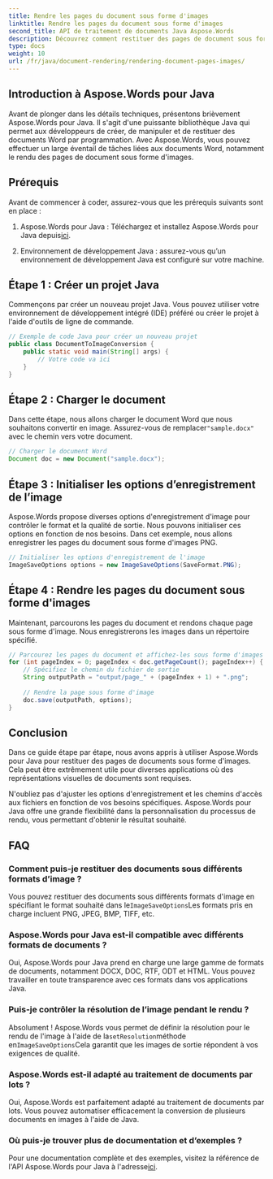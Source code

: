 ```yaml
---
title: Rendre les pages du document sous forme d'images
linktitle: Rendre les pages du document sous forme d'images
second_title: API de traitement de documents Java Aspose.Words
description: Découvrez comment restituer des pages de document sous forme d'images à l'aide d'Aspose.Words pour Java. Guide étape par étape avec exemples de code pour une conversion efficace des documents.
type: docs
weight: 10
url: /fr/java/document-rendering/rendering-document-pages-images/
---
```


## Introduction à Aspose.Words pour Java

Avant de plonger dans les détails techniques, présentons brièvement Aspose.Words pour Java. Il s'agit d'une puissante bibliothèque Java qui permet aux développeurs de créer, de manipuler et de restituer des documents Word par programmation. Avec Aspose.Words, vous pouvez effectuer un large éventail de tâches liées aux documents Word, notamment le rendu des pages de document sous forme d'images.

## Prérequis

Avant de commencer à coder, assurez-vous que les prérequis suivants sont en place :

1.  Aspose.Words pour Java : Téléchargez et installez Aspose.Words pour Java depuis[ici](https://releases.aspose.com/words/java/).

2. Environnement de développement Java : assurez-vous qu’un environnement de développement Java est configuré sur votre machine.

## Étape 1 : Créer un projet Java

Commençons par créer un nouveau projet Java. Vous pouvez utiliser votre environnement de développement intégré (IDE) préféré ou créer le projet à l'aide d'outils de ligne de commande.

```java
// Exemple de code Java pour créer un nouveau projet
public class DocumentToImageConversion {
    public static void main(String[] args) {
        // Votre code va ici
    }
}
```

## Étape 2 : Charger le document

Dans cette étape, nous allons charger le document Word que nous souhaitons convertir en image. Assurez-vous de remplacer`"sample.docx"` avec le chemin vers votre document.

```java
// Charger le document Word
Document doc = new Document("sample.docx");
```

## Étape 3 : Initialiser les options d’enregistrement de l’image

Aspose.Words propose diverses options d'enregistrement d'image pour contrôler le format et la qualité de sortie. Nous pouvons initialiser ces options en fonction de nos besoins. Dans cet exemple, nous allons enregistrer les pages du document sous forme d'images PNG.

```java
// Initialiser les options d'enregistrement de l'image
ImageSaveOptions options = new ImageSaveOptions(SaveFormat.PNG);
```

## Étape 4 : Rendre les pages du document sous forme d'images

Maintenant, parcourons les pages du document et rendons chaque page sous forme d'image. Nous enregistrerons les images dans un répertoire spécifié.

```java
// Parcourez les pages du document et affichez-les sous forme d'images
for (int pageIndex = 0; pageIndex < doc.getPageCount(); pageIndex++) {
    // Spécifiez le chemin du fichier de sortie
    String outputPath = "output/page_" + (pageIndex + 1) + ".png";
    
    // Rendre la page sous forme d'image
    doc.save(outputPath, options);
}
```

## Conclusion

Dans ce guide étape par étape, nous avons appris à utiliser Aspose.Words pour Java pour restituer des pages de documents sous forme d'images. Cela peut être extrêmement utile pour diverses applications où des représentations visuelles de documents sont requises.

N'oubliez pas d'ajuster les options d'enregistrement et les chemins d'accès aux fichiers en fonction de vos besoins spécifiques. Aspose.Words pour Java offre une grande flexibilité dans la personnalisation du processus de rendu, vous permettant d'obtenir le résultat souhaité.

## FAQ

### Comment puis-je restituer des documents sous différents formats d’image ?

 Vous pouvez restituer des documents sous différents formats d'image en spécifiant le format souhaité dans le`ImageSaveOptions`Les formats pris en charge incluent PNG, JPEG, BMP, TIFF, etc.

### Aspose.Words pour Java est-il compatible avec différents formats de documents ?

Oui, Aspose.Words pour Java prend en charge une large gamme de formats de documents, notamment DOCX, DOC, RTF, ODT et HTML. Vous pouvez travailler en toute transparence avec ces formats dans vos applications Java.

### Puis-je contrôler la résolution de l’image pendant le rendu ?

 Absolument ! Aspose.Words vous permet de définir la résolution pour le rendu de l'image à l'aide de la`setResolution`méthode en`ImageSaveOptions`Cela garantit que les images de sortie répondent à vos exigences de qualité.

### Aspose.Words est-il adapté au traitement de documents par lots ?

Oui, Aspose.Words est parfaitement adapté au traitement de documents par lots. Vous pouvez automatiser efficacement la conversion de plusieurs documents en images à l'aide de Java.

### Où puis-je trouver plus de documentation et d’exemples ?

 Pour une documentation complète et des exemples, visitez la référence de l'API Aspose.Words pour Java à l'adresse[ici](https://reference.aspose.com/words/java/).
